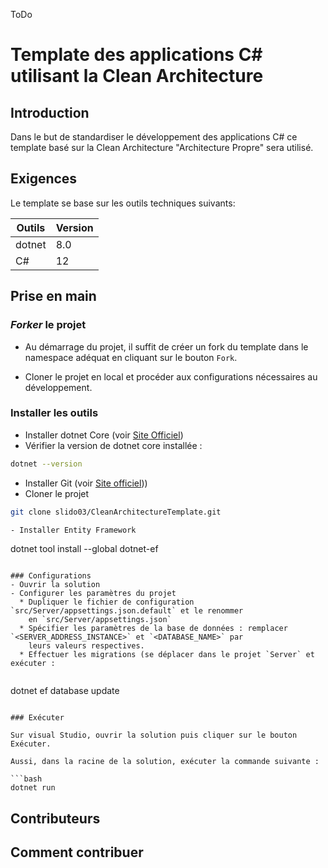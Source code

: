 ﻿ToDo

# Template des applications C# utilisant la Clean Architecture

## Introduction

Dans le but de standardiser le développement des applications C# ce template basé sur la Clean Architecture "Architecture Propre" sera utilisé.

## Exigences

Le template se base sur les outils techniques suivants:

| Outils      | Version |
|-------------|---------|
| dotnet      | 8.0     |
| C#          | 12      |

## Prise en main

### *Forker* le projet

- Au démarrage du projet, il suffit de créer un fork du template dans le namespace adéquat en cliquant sur le bouton `Fork`.

- Cloner le projet en local et procéder aux configurations nécessaires au développement.

### Installer les outils

- Installer dotnet Core (voir [Site Officiel](https://dotnet.microsoft.com/en-us/download))
- Vérifier la version de dotnet core installée :

```bash
dotnet --version
```

- Installer Git (voir [Site officiel](https://git-scm.com)))
- Cloner le projet

```bash
git clone slido03/CleanArchitectureTemplate.git

- Installer Entity Framework

```
dotnet tool install --global dotnet-ef
```

### Configurations
- Ouvrir la solution
- Configurer les paramètres du projet
  * Dupliquer le fichier de configuration `src/Server/appsettings.json.default` et le renommer
    en `src/Server/appsettings.json`
  * Spécifier les paramètres de la base de données : remplacer `<SERVER_ADDRESS_INSTANCE>` et `<DATABASE_NAME>` par
    leurs valeurs respectives.
  * Effectuer les migrations (se déplacer dans le projet `Server` et exécuter :


  ```
  dotnet ef database update
  ```

### Exécuter

Sur visual Studio, ouvrir la solution puis cliquer sur le bouton Exécuter.

Aussi, dans la racine de la solution, exécuter la commande suivante :

```bash
dotnet run
```

## Contributeurs


## Comment contribuer
